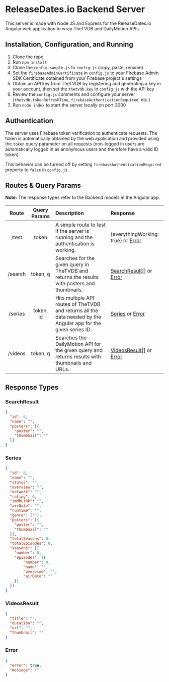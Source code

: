 # ReleaseDates.io Backend Server

This server is made with Node JS and Express for the ReleaseDates.io Angular web application to wrap TheTVDB and DailyMotion APIs.

## Installation, Configuration, and Running

1. Clone the repo
2. Run `npm install`
3. Clone the `config.sample.js` to `config.js` (copy, paste, rename).
3. Set the `firebaseAdminCertificate` in `config.js` to your Firebase Admin SDK Certificate obtained from your Firebase project's settings
4. Obtain an API key from TheTVDB by registering and generating a key in your account, then set the `thetvdb.key` in `config.js` with the API key
5. Review the `config.js` comments and configure your server (`thetvdb.tokenRefreshTime`, `firebaseAuthenticationRequired`, etc.)
6. Run `node index` to start the server locally on port 3000

## Authentication

The server uses Firebase token verification to authenticate requests. The token is automatically obtained by the web application and provided using the `token` query parameter on all requests (non-logged in users are automatically logged in as anonymous users and therefore have a valid ID token).

This behavior can be turned off by setting `firebaseAuthenticationRequired` property to `false` in `config.js`.

## Routes & Query Params

**Note:** The response types refer to the Backend models in the Angular app.

| Route | Query Params | Description | Response |
|:-----:|:------------:|:------------|:---------|
| /test | token | A simple route to test if the server is running and the authentication is working. | {everythingWorking: true} or [Error](#Error) |
| /search | token, q | Searches for the given query in TheTVDB and returns the results with posters and thumbnails. | [SearchResult](#SearchResult)[] or [Error](#Error) |
| /series | token, id | Hits multiple API routes of TheTVDB and returns all the data needed by the Angular app for the given series ID. | [Series](#Series) or [Error](#Error) |
| /videos | token, q | Searches the DailyMotion API for the given query and returns results with thumbnails and URLs. | [VideosResult](#VideosResult)[] or [Error](#Error) |

## Response Types

### SearchResult

```json
{
  "id": 0,
  "name": "",
  "posters": [{
    "poster": "",
    "thumbnail": ""
  }]
}
```

### Series

```json
{
  "id": 0,
  "name": "",
  "status": "",
  "overview": "",
  "network": "",
  "rating": 0,
  "imdbLink": "",
  "airDate": "",
  "runtime": "",
  "genre": [""],
  "posters": [{
    "poster": "",
    "thumbnail": ""
  }],
  "totalSeasons": 0,
  "totalEpisodes": 0,
  "seasons": [{
    "number": 0,
    "episodes": [{
        "number": 0,
        "name": "",
        "overview": "",
        "airDate": ""
    }]
  }]
}
```

### VideosResult

```json
{
  "title": "",
  "duration": "",
  "url": "",
  "thumbnail": ""
}
```

### Error

```json
{
  "error": true,
  "message": ""
}
```

